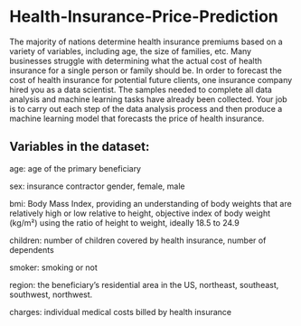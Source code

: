 # Health-Insurance-Price-Prediction
The majority of nations determine health insurance premiums based on a variety of variables, including age, the size of families, etc. Many businesses struggle with determining what the actual cost of health insurance for a single person or family should be. In order to forecast the cost of health insurance for potential future clients, one insurance company hired you as a data scientist. The samples needed to complete all data analysis and machine learning tasks have already been collected. Your job is to carry out each step of the data analysis process and then produce a machine learning model that forecasts the price of health insurance.

## Variables in the dataset:

age: age of the primary beneficiary

sex: insurance contractor gender, female, male

bmi: Body Mass Index, providing an understanding of body weights that are relatively high or low relative to height, objective index of body weight (kg/m²) using the ratio of height to weight, ideally 18.5 to 24.9

children: number of children covered by health insurance, number of dependents

smoker: smoking or not

region: the beneficiary’s residential area in the US, northeast, southeast, southwest, northwest.

charges: individual medical costs billed by health insurance
